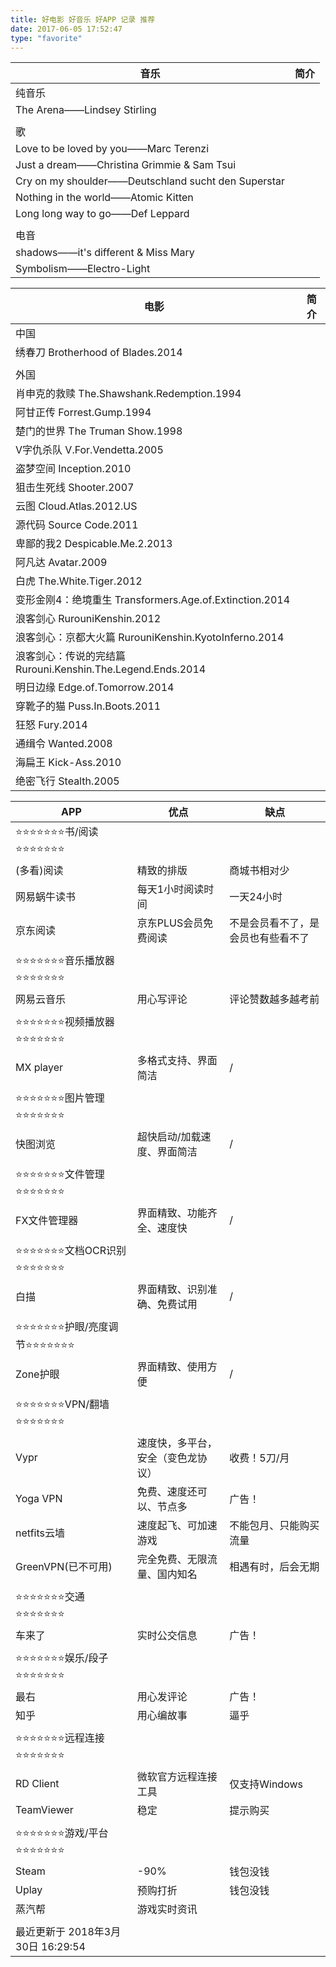 ```yaml
---
title: 好电影 好音乐 好APP 记录 推荐
date: 2017-06-05 17:52:47
type: "favorite"
---
```


音乐                                                  |简介 
------------------------------------------------------|------------------------------------------------------------
纯音乐                                                |
The Arena——Lindsey Stirling                         |
                                                      |
歌                                                    |
Love to be loved by you——Marc Terenzi               |
Just a dream——Christina Grimmie & Sam Tsui          |
Cry on my shoulder——Deutschland sucht den Superstar |
Nothing in the world——Atomic Kitten                 |
Long long way to go——Def Leppard                    |
                                                      |
电音                                                  |
shadows——it's different & Miss Mary                 |
Symbolism——Electro-Light                            |


电影                                                        |简介 
------------------------------------------------------------|------------------------------------------------------------
中国                                                        |
绣春刀 Brotherhood of Blades.2014                           |
                                                            |
外国                                                        |
肖申克的救赎 The.Shawshank.Redemption.1994                  |
阿甘正传 Forrest.Gump.1994                                  |
楚门的世界 The Truman Show.1998                             |
V字仇杀队 V.For.Vendetta.2005                               |
盗梦空间 Inception.2010                                     |
狙击生死线 Shooter.2007                                     |
云图 Cloud.Atlas.2012.US                                    |
源代码 Source Code.2011                                     |
卑鄙的我2 Despicable.Me.2.2013                              |
阿凡达 Avatar.2009                                          |
白虎 The.White.Tiger.2012                                   |
变形金刚4：绝境重生 Transformers.Age.of.Extinction.2014     |
浪客剑心 RurouniKenshin.2012                                |
浪客剑心：京都大火篇 RurouniKenshin.KyotoInferno.2014       |
浪客剑心：传说的完结篇 Rurouni.Kenshin.The.Legend.Ends.2014 |
明日边缘 Edge.of.Tomorrow.2014                              |
穿靴子的猫 Puss.In.Boots.2011                               |
狂怒 Fury.2014                                              |
通缉令 Wanted.2008                                          |
海扁王 Kick-Ass.2010                                        |
绝密飞行 Stealth.2005                                       |





APP                                                  | 优点                                                     | 缺点
-----------------------------------------------------|----------------------------------------------------------|----------------------------------
⭐⭐⭐⭐⭐⭐⭐书/阅读⭐⭐⭐⭐⭐⭐⭐	                     |                                                          |
(多看)阅读                                           |精致的排版                                                |商城书相对少
网易蜗牛读书                                         |每天1小时阅读时间                                         |一天24小时
京东阅读							                 |京东PLUS会员免费阅读                                      |不是会员看不了，是会员也有些看不了
                                                     |                                                          |
⭐⭐⭐⭐⭐⭐⭐音乐播放器⭐⭐⭐⭐⭐⭐⭐                   |                                                          |
网易云音乐							                 |用心写评论                                                |评论赞数越多越考前
                                                     |                                                          |
⭐⭐⭐⭐⭐⭐⭐视频播放器⭐⭐⭐⭐⭐⭐⭐                   |                                                          |
MX player                                            |多格式支持、界面简洁                                      |/
								                     |                                                          |
⭐⭐⭐⭐⭐⭐⭐图片管理⭐⭐⭐⭐⭐⭐⭐					 |                                                          |
快图浏览							                 |超快启动/加载速度、界面简洁                               |/
								                     |                                                          |
⭐⭐⭐⭐⭐⭐⭐文件管理⭐⭐⭐⭐⭐⭐⭐				     |                                                          |
FX文件管理器						                 |界面精致、功能齐全、速度快                                |/
								                     |                                                          |
⭐⭐⭐⭐⭐⭐⭐文档OCR识别⭐⭐⭐⭐⭐⭐⭐				     |                                                          |
白描						                 		 |界面精致、识别准确、免费试用                  			|/
								                     |                                                          |
⭐⭐⭐⭐⭐⭐⭐护眼/亮度调节⭐⭐⭐⭐⭐⭐⭐				 |                                                          |
Zone护眼						                 	 |界面精致、使用方便                  			            |/
								                     |                                                          |
⭐⭐⭐⭐⭐⭐⭐VPN/翻墙⭐⭐⭐⭐⭐⭐⭐			         |                                                          |
Vypr                                                 |速度快，多平台，安全（变色龙协议）                        |收费！5刀/月
Yoga VPN 											 |免费、速度还可以、节点多                                  |广告！
netfits云墙											 |速度起飞、可加速游戏                                      |不能包月、只能购买流量
GreenVPN(已不可用)		                             |完全免费、无限流量、国内知名                          	|相遇有时，后会无期
                                                     |                                                          |
⭐⭐⭐⭐⭐⭐⭐交通⭐⭐⭐⭐⭐⭐⭐                         |                                                          |
车来了                                               |实时公交信息                                              |广告！
                                                     |                                                          |
⭐⭐⭐⭐⭐⭐⭐娱乐/段子⭐⭐⭐⭐⭐⭐⭐                    |                                                          |
最右                                                 |用心发评论                                                |广告！
知乎                                                 |用心编故事                                                |逼乎
                                                     |                                                          |
⭐⭐⭐⭐⭐⭐⭐远程连接⭐⭐⭐⭐⭐⭐⭐                     |                                                          |
RD Client                                            |微软官方远程连接工具                                      |仅支持Windows
TeamViewer                                           |稳定                                                      |提示购买
                                                     |                                                          |
⭐⭐⭐⭐⭐⭐⭐游戏/平台⭐⭐⭐⭐⭐⭐⭐                    |                                                          |
Steam                                                |-90%                                           			|钱包没钱
Uplay                                                |预购打折                                           		|钱包没钱
蒸汽帮                                               |游戏实时资讯                                              |
                                                     |                                                          |
最近更新于 2018年3月30日 16:29:54                    |                                                          |
